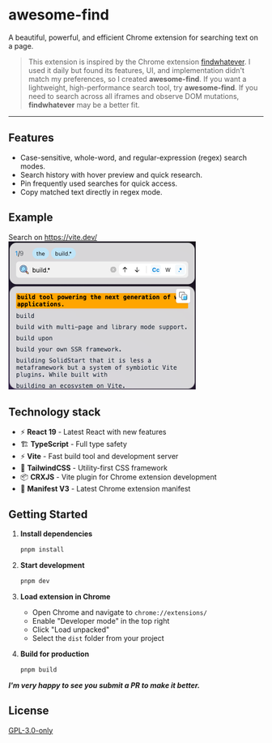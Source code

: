 # awesome-find

A beautiful, powerful, and efficient Chrome extension for searching text on a page.

> This extension is inspired by the Chrome extension [findwhatever](https://github.com/ImSwordTooth/findwhatever). I used it daily but found its features, UI, and implementation didn't match my preferences, so I created **awesome-find**. If you want a lightweight, high-performance search tool, try **awesome-find**. If you need to search across all iframes and observe DOM mutations, **findwhatever** may be a better fit.

---

## Features

- Case-sensitive, whole-word, and regular-expression (regex) search modes.
- Search history with hover preview and quick research.
- Pin frequently used searches for quick access.
- Copy matched text directly in regex mode.
## Example
Search on https://vite.dev/
![alt text](image.png)

## Technology stack

-   ⚡️ **React 19** - Latest React with new features
-   🏗️ **TypeScript** - Full type safety
-   ⚡️ **Vite** - Fast build tool and development server
-   🎨 **TailwindCSS** - Utility-first CSS framework
-   📦 **CRXJS** - Vite plugin for Chrome extension development
-   🧩 **Manifest V3** - Latest Chrome extension manifest

## Getting Started

1. **Install dependencies**

    ```bash
    pnpm install
    ```

2. **Start development**

    ```bash
    pnpm dev
    ```

3. **Load extension in Chrome**

    - Open Chrome and navigate to `chrome://extensions/`
    - Enable "Developer mode" in the top right
    - Click "Load unpacked"
    - Select the `dist` folder from your project

4. **Build for production**
    ```bash
    pnpm build
    ```

**_I'm very happy to see you submit a PR to make it better._**

## License

[GPL-3.0-only](LICENSE)
